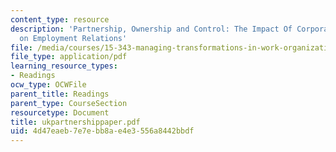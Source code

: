 ```yaml
---
content_type: resource
description: 'Partnership, Ownership and Control: The Impact Of Corporate Governance
  on Employment Relations'
file: /media/courses/15-343-managing-transformations-in-work-organizations-and-society-spring-2002/4d47eaeb7e7ebb8ae4e3556a8442bbdf_ukpartnershippaper.pdf
file_type: application/pdf
learning_resource_types:
- Readings
ocw_type: OCWFile
parent_title: Readings
parent_type: CourseSection
resourcetype: Document
title: ukpartnershippaper.pdf
uid: 4d47eaeb-7e7e-bb8a-e4e3-556a8442bbdf
---
```

